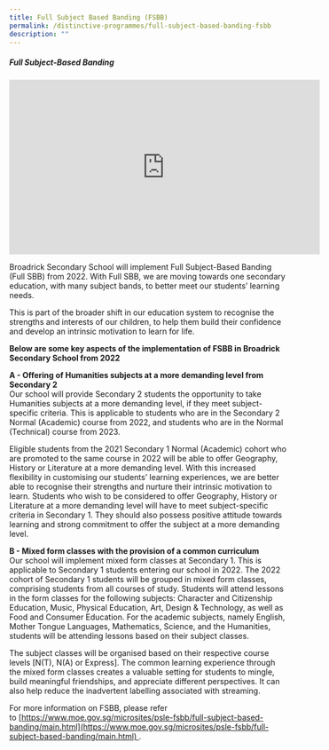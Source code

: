 ```yaml
---
title: Full Subject Based Banding (FSBB)
permalink: /distinctive-programmes/full-subject-based-banding-fsbb
description: ""
---
```

##### Full Subject-Based Banding
<iframe width="560" height="315" src="https://www.youtube.com/embed/5qztakoEdbI" title="YouTube video player" frameborder="0" allow="accelerometer; autoplay; clipboard-write; encrypted-media; gyroscope; picture-in-picture" allowfullscreen></iframe>

Broadrick Secondary School will implement Full Subject-Based Banding (Full SBB) from 2022. With Full SBB, we are moving towards one secondary education, with many subject bands, to better meet our students’ learning needs. 

This is part of the broader shift in our education system to recognise the strengths and interests of our children, to help them build their confidence and develop an intrinsic motivation to learn for life. 

**Below are some key aspects of the implementation of FSBB in Broadrick Secondary School from 2022**

**A - Offering of Humanities subjects at a more demanding level from Secondary 2** <br>
Our school will provide Secondary 2 students the opportunity to take Humanities subjects at a more demanding level, if they meet subject-specific criteria. This is applicable to students who are in the Secondary 2 Normal (Academic) course from 2022, and students who are in the Normal (Technical) course from 2023. 

Eligible students from the 2021 Secondary 1 Normal (Academic) cohort who are promoted to the same course in 2022 will be able to offer Geography, History or Literature at a more demanding level. With this increased flexibility in customising our students’ learning experiences, we are better able to recognise their strengths and nurture their intrinsic motivation to learn. Students who wish to be considered to offer Geography, History or Literature at a more demanding level will have to meet subject-specific criteria in Secondary 1. They should also possess positive attitude towards learning and strong commitment to offer the subject at a more demanding level.  

**B - Mixed form classes with the provision of a common curriculum** <br>
Our school will implement mixed form classes at Secondary 1. This is applicable to Secondary 1 students entering our school in 2022. The 2022 cohort of Secondary 1 students will be grouped in mixed form classes, comprising students from all courses of study. Students will attend lessons in the form classes for the following subjects: Character and Citizenship Education, Music, Physical Education, Art, Design & Technology, as well as Food and Consumer Education. For the academic subjects, namely English, Mother Tongue Languages, Mathematics, Science, and the Humanities, students will be attending lessons based on their subject classes. 

The subject classes will be organised based on their respective course levels \[N(T), N(A) or Express\]. The common learning experience through the mixed form classes creates a valuable setting for students to mingle, build meaningful friendships, and appreciate different perspectives. It can also help reduce the inadvertent labelling associated with streaming.   

For more information on FSBB, please refer to [https://www.moe.gov.sg/microsites/psle-fsbb/full-subject-based-banding/main.html](https://www.moe.gov.sg/microsites/psle-fsbb/full-subject-based-banding/main.html) .